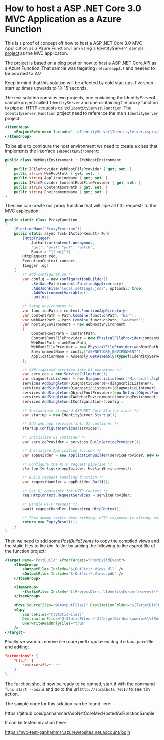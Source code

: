 <!---
url: how-to-host-a-asp-net-core-3-mvc-application-as-a-azure-function
--->
# How to host a ASP .NET Core 3.0 MVC Application as a Azure Function

This is a proof of concept off how to host a ASP .NET Core 3.0 MVC Application as a Azure Function. I am using a [IdentityServer4 sample project](https://github.com/IdentityServer/IdentityServer4/tree/master/samples/Quickstarts/3_AspNetCoreAndApis) as the MVC application.

The project is based on a [blog post](https://sigma.software/about/media/hosting-aspnet-core-api-inside-azure-functions-without-testserver) on how to host a ASP .NET Core API as a Azure Function. That sample was targeting `netcoreapp2.2` and needed to be adpated to 3.0.

Keep in mind that this solution will be affected by cold start ups. I've seen start up times upwards to 10-15 seconds.

The end solution contains two projects, one containing the IdentityServer4 sample project called `IdentityServer` and one containing the proxy function to pipe all HTTP-requests called `IdentityServer.Function`. The `IdentityServer.Function` project need to reference the main `IdentityServer` project:

```xml
<ItemGroup>
    <ProjectReference Include="..\IdentityServer\IdentityServer.csproj" />
</ItemGroup>
```

To be able to configure the host environment we need to create a class that implements the interface `IWebHostEnvironment`:

```c#
public class WebHostEnvironment : IWebHostEnvironment
{
    public IFileProvider WebRootFileProvider { get; set; }
    public string WebRootPath { get; set; }
    public string ApplicationName { get; set; }
    public IFileProvider ContentRootFileProvider { get; set; }
    public string ContentRootPath { get; set; }
    public string EnvironmentName { get; set; }
}
```

Then we can create our proxy function that will pipe all http requests to the MVC application:

```c#
public static class ProxyFunction
{
    [FunctionName("ProxyFunction")]
    public static async Task<IActionResult> Run(
        [HttpTrigger(
            AuthorizationLevel.Anonymous,
            "get", "post","put", "patch",
            Route = "{*any}")]
        HttpRequest req,
        ExecutionContext context,
        ILogger log)
    {
        /* Add configuration */
        var config = new ConfigurationBuilder()
            .SetBasePath(context.FunctionAppDirectory)
            .AddJsonFile("local.settings.json", optional: true)
            .AddEnvironmentVariables()
            .Build();

        /* Setup environment */
        var functionPath = context.FunctionAppDirectory;
        var contentPath = Path.Combine(functionPath, "bin");
        var webRootPath = Path.Combine(functionPath, "wwwroot");
        var hostingEnvironment = new WebHostEnvironment
        {
            ContentRootPath = contentPath,
            ContentRootFileProvider = new PhysicalFileProvider(contentPath),
            WebRootPath = webRootPath,
            WebRootFileProvider = new PhysicalFileProvider(webRootPath),
            EnvironmentName = config["ASPNETCORE_ENVIRONMENT"],
            ApplicationName = Assembly.GetAssembly(typeof(IdentityServer.Startup)).FullName,
        };

        /* Add required services into DI container */
        var services = new ServiceCollection();
        var diagnosticListener = new DiagnosticListener("Microsoft.AspNetCore");
        services.AddSingleton<DiagnosticSource>(diagnosticListener);
        services.AddSingleton<DiagnosticListener>(diagnosticListener);
        services.AddSingleton<ObjectPoolProvider>(new DefaultObjectPoolProvider());
        services.AddSingleton<IWebHostEnvironment>(hostingEnvironment);
        services.AddSingleton<IConfiguration>(config);

        /* Instantiate standard ASP.NET Core Startup class */
        var startup = new IdentityServer.Startup();

        /* Add web app services into DI container */
        startup.ConfigureServices(services);

        /* Initialize DI container */
        var serviceProvider = services.BuildServiceProvider();

        /* Initialize Application builder */
        var appBuilder = new ApplicationBuilder(serviceProvider, new FeatureCollection());

        /* Configure the HTTP request pipeline */
        startup.Configure(appBuilder, hostingEnvironment);

        /* Build request handling function */
        var requestHandler = appBuilder.Build();

        /* Set DI container for HTTP Context */
        req.HttpContext.RequestServices = serviceProvider;

        /* Handle HTTP request */
        await requestHandler.Invoke(req.HttpContext);

        /* This dummy result does nothing, HTTP response is already set by requestHandler */
        return new EmptyResult();
    }
}
```

Then we need to add some *PostBuildEvents* to copy the compiled views and the static files to the *bin*-folder by adding the following to the *csproj*-file of the function project:

```xml
<Target Name="PostBuild" AfterTargets="PostBuildEvent">
    <ItemGroup>
        <OutputFiles Include="$(OutDir)*.Views.dll" />
        <OutputFiles Include="$(OutDir)*.Views.pdb" />
    </ItemGroup>

    <ItemGroup>
        <StaticFiles Include="$(ProjectDir)..\IdentityServer\wwwroot\**\*" />
    </ItemGroup>

    <Move SourceFiles="@(OutputFiles)" DestinationFolder="$(TargetDir)bin" OverwriteReadOnlyFiles="true" />
    <Copy
        SourceFiles="@(StaticFiles)"
        DestinationFiles="@(StaticFiles->'$(TargetDir)bin\wwwroot\%(RecursiveDir)%(Filename)%(Extension)')"
        OverwriteReadOnlyFiles="true"
    />
</Target>
```

Finally we want to remove the route prefix *api* by editing the *host.json*-file and adding:

```json
"extensions": {
    "http": {
        "routePrefix": ""
    }
}
```

The function should now be ready to be runned, start it with the command `func start --build` and go to the url `http://localhots:7071/` to see it in action.

The sample code for this solution can be found here:

https://github.com/ganhammar/AspNetCoreMvcHostedAsFunctionSample

It can be tested in action here:

https://mvc-test-ganhammar.azurewebsites.net/account/login